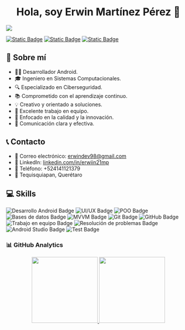 <div align="center">
<h1 align="center">Hola, soy Erwin Martínez Pérez 👋</h1>
</div>
<img src="https://i.imgur.com/vYHp6EF.png">

[![Static Badge](https://img.shields.io/badge/Facebook-blue?style=social&logo=facebook)](https://www.facebook.com/ERwiin21MP/)
[![Static Badge](https://img.shields.io/badge/Instagram-white?style=social&logo=instagram)](https://www.instagram.com/erwiin21mp/)
[![Static Badge](https://img.shields.io/badge/X-white?style=social&logo=x)](https://twitter.com/ERwiin21MP)

## 👤 Sobre mí

- 👨‍💻 Desarrollador Android.
- 🎓 Ingeniero en Sistemas Computacionales.
- 🔍 Especializado en Ciberseguridad.
- 📚 Comprometido con el aprendizaje continuo.
- 💡 Creativo y orientado a soluciones.
- 👥 Excelente trabajo en equipo.
- 🌟 Enfocado en la calidad y la innovación.
- 💬 Comunicación clara y efectiva.

## 📞 Contacto

- 📧 Correo electrónico: [erwindev98@gmail.com](mailto:erwindev98@gmail.com)
- 🔗 LinkedIn: [linkedin.com/in/erwiin21mp](www.linkedin.com/in/erwiin21mp)
- 📱 Teléfono: +524141121379
- 📍 Tequisquiapan, Querétaro

## 💻 Skills

![Desarrollo Android Badge](https://img.shields.io/badge/Desarrollo%20Android-white?style=flat&logo=android)
![UI/UX Badge](https://img.shields.io/badge/UI/UX-white?style=flat&logo=adobe-xd)
![POO Badge](https://img.shields.io/badge/POO-white?style=flat&logo=java)
![Bases de datos Badge](https://img.shields.io/badge/Bases%20de%20datos-white?style=flat&logo=sqlite)
![MVVM Badge](https://img.shields.io/badge/MVVM-white?style=flat)
![Git Badge](https://img.shields.io/badge/Git-white?style=flat&logo=git)
![GitHub Badge](https://img.shields.io/badge/GitHub-white?style=flat&logo=github)
![Trabajo en equipo Badge](https://img.shields.io/badge/Teamwork-white?style=flat)
![Resolución de problemas Badge](https://img.shields.io/badge/Problem%20resolution-white?style=flat)
![Android Studio Badge](https://img.shields.io/badge/Android%20Studio-white?style=flat)
![Test Badge](https://img.shields.io/badge/Test-white?style=flat)

### 📊 GitHub Analytics

<p align="center">
<a href="https://github.com/ERwiin21MP">
  <img height="180em" src="https://github-readme-stats-eight-theta.vercel.app/api?username=ERwiin21MP&show_icons=true&theme=algolia&include_all_commits=true&count_private=true"/>
  <img height="180em" src="https://github-readme-stats-eight-theta.vercel.app/api/top-langs/?username=ERwiin21MP&layout=compact&langs_count=8&theme=algolia"/>
</a>
</p>